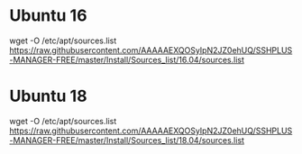 ﻿# Ubuntu 16 

wget -O /etc/apt/sources.list https://raw.githubusercontent.com/AAAAAEXQOSyIpN2JZ0ehUQ/SSHPLUS-MANAGER-FREE/master/Install/Sources_list/16.04/sources.list

# Ubuntu 18

wget -O /etc/apt/sources.list https://raw.githubusercontent.com/AAAAAEXQOSyIpN2JZ0ehUQ/SSHPLUS-MANAGER-FREE/master/Install/Sources_list/18.04/sources.list
